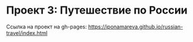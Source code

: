 # Проект 3: Путешествие по России

Ссылка на проект на gh-pages: https://iponamareva.github.io/russian-travel/index.html
